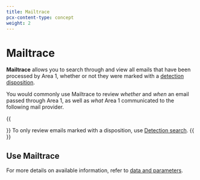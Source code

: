```yaml
---
title: Mailtrace
pcx-content-type: concept
weight: 2
---
```


# Mailtrace

**Mailtrace** allows you to search through and view all emails that have been processed by Area 1, whether or not they were marked with a [detection disposition](/email-security/reference/dispositions-and-attributes/).

You would commonly use Mailtrace to review *whether* and *when* an email passed through Area 1, as well as *what* Area 1 communicated to the following mail provider. 

{{<Aside type="note">}}
To only review emails marked with a disposition, use [Detection search](/email-security/reporting/detection-search/).
{{</Aside>}}

## Use Mailtrace

For more details on available information, refer to [data and parameters](/email-security/reporting/reference/available-data/).

